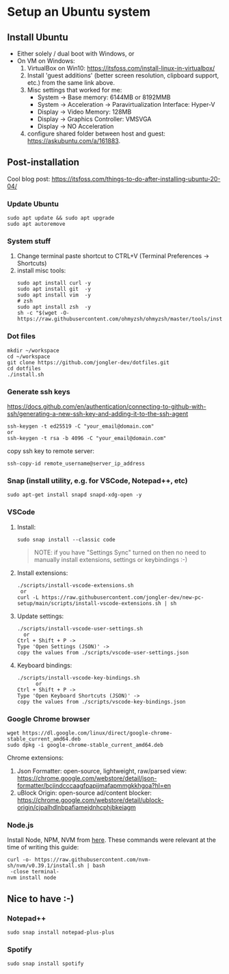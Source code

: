 # Setup an Ubuntu system

## Install Ubuntu

- Either solely / dual boot with Windows, or
- On VM on Windows:
  1. VirtualBox on Win10: https://itsfoss.com/install-linux-in-virtualbox/
  2. Install 'guest additions' (better screen resolution, clipboard support, etc.) from the same link above.
  3. Misc settings that worked for me:
     - System -> Base memory: 6144MB or 8192MMB
     - System -> Acceleration -> Paravirtualization Interface: Hyper-V
     - Display -> Video Memory: 128MB
     - Display -> Graphics Controller: VMSVGA
     - Display -> NO Acceleration
  4. configure shared folder between host and guest: https://askubuntu.com/a/161883.

## Post-installation

Cool blog post: https://itsfoss.com/things-to-do-after-installing-ubuntu-20-04/

### Update Ubuntu

```
sudo apt update && sudo apt upgrade
sudo apt autoremove
```

### System stuff

1. Change terminal paste shortcut to CTRL+V (Terminal Preferences -> Shortcuts)
2. install misc tools:
   ```
   sudo apt install curl -y
   sudo apt install git  -y
   sudo apt install vim  -y
   # zsh
   sudo apt install zsh  -y
   sh -c "$(wget -O- https://raw.githubusercontent.com/ohmyzsh/ohmyzsh/master/tools/install.sh)"
   ```

### Dot files

```
mkdir ~/workspace
cd ~/workspace
git clone https://github.com/jongler-dev/dotfiles.git
cd dotfiles
./install.sh
```

### Generate ssh keys

https://docs.github.com/en/authentication/connecting-to-github-with-ssh/generating-a-new-ssh-key-and-adding-it-to-the-ssh-agent

```
ssh-keygen -t ed25519 -C "your_email@domain.com"
or
ssh-keygen -t rsa -b 4096 -C "your_email@domain.com"
```

copy ssh key to remote server:

```
ssh-copy-id remote_username@server_ip_address
```

### Snap (install utility, e.g. for VSCode, Notepad++, etc)

```
sudo apt-get install snapd snapd-xdg-open -y
```

### VSCode

1. Install:
   ```
   sudo snap install --classic code
   ```
   > NOTE: if you have "Settings Sync" turned on then no need to manually install extensions, settings or keybindings :-)
2. Install extensions:
   ```
   ./scripts/install-vscode-extensions.sh
    or
   curl -L https://raw.githubusercontent.com/jongler-dev/new-pc-setup/main/scripts/install-vscode-extensions.sh | sh
   ```
3. Update settings:

   ```
   ./scripts/install-vscode-user-settings.sh
     or
   Ctrl + Shift + P ->
   Type 'Open Settings (JSON)' ->
   copy the values from ./scripts/vscode-user-settings.json
   ```

4. Keyboard bindings:
   ```
   ./scripts/install-vscode-key-bindings.sh
         or
   Ctrl + Shift + P ->
   Type 'Open Keyboard Shortcuts (JSON)' ->
   copy the values from ./scripts/vscode-key-bindings.json
   ```

### Google Chrome browser

```
wget https://dl.google.com/linux/direct/google-chrome-stable_current_amd64.deb
sudo dpkg -i google-chrome-stable_current_amd64.deb
```

Chrome extensions:

1. Json Formatter: open-source, lightweight, raw/parsed view: https://chrome.google.com/webstore/detail/json-formatter/bcjindcccaagfpapjjmafapmmgkkhgoa?hl=en
2. uBlock Origin: open-source ad/content blocker: https://chrome.google.com/webstore/detail/ublock-origin/cjpalhdlnbpafiamejdnhcphjbkeiagm

### Node.js

Install Node, NPM, NVM from [here](https://github.com/nvm-sh/nvm#installing-and-updating). These commands were relevant at the time of writing this guide:

```
curl -o- https://raw.githubusercontent.com/nvm-sh/nvm/v0.39.1/install.sh | bash
 -close terminal-
nvm install node
```

## Nice to have :-)

### Notepad++

```
sudo snap install notepad-plus-plus
```

### Spotify

```
sudo snap install spotify
```
